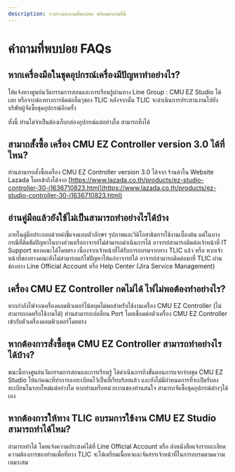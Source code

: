 ```yaml
---
description: รวบรวมคำถามที่พบบ่อย พร้อมคำถามที่นี่
---
```


# คำถามที่พบบ่อย FAQs

## หากเครื่องมือในชุดอุปกรณ์เครื่องมีปัญหาทำอย่างไร?

ให้แจ้งทางศูนย์นวัตกรรมการสอนและการเรียนรู้ผ่านทาง Line Group : CMU EZ Studio ได้เลย  หรือจากช่องทางการติดต่ออื่นๆของ TLIC หลังจากนั้น TLIC จะดำเนินการประสานงานไปยังบริษัทผู้จัดซื้อชุดอุปกรณ์อีกครั้ง

ทั้งนี้ ท่านไม่จำเป็นต้องเก็บกล่องอุปกรณ์แต่อย่างใด สามารถทิ้งได้

## สามาถสั้งซื้อ เครื่อง CMU EZ Controller version 3.0 ได้ที่ไหน?

ท่านสามารถสั่งซื้อเครื่อง CMU EZ Controller version 3.0 ได้จาก ร้านค้าใน Website Lazada โดยเข้าถึงได้จาก [https://www.lazada.co.th/products/ez-studio-controller-30-i1636710823.html](https://www.lazada.co.th/products/ez-studio-controller-30-i1636710823.html)

## อ่านคู่มือแล้วยังใช้ไม่เป็นสามารถทำอย่างไรได้บ้าง

ภายในคู่มือประกอบด้วยคำชี้แจงแบบตัวอักษร รุปภาพและวิดิโอสาธิตการใช้งานเบื้องต้น แต่ในบางกรณีที่ติดขัดปัญหาในบางส่วนหรืออาจารย์ไม่สามารถดำเนินการได้ อาจารย์สามารถติดต่อเจ้าหน้าที่ IT Support ของคณะได้โดยตรง เนื่องจากเจ้าหน้าที่ได้รับการอบรมจากทาง TLIC แล้ว หรือ หากเจ้าหน้าที่ของทางคณะยังไม่สามารถแก้ไขปัญหาให้แก่อาจารย์ได้ อาจารย์สามารถติดต่อมาที่ TLIC ผ่านช่องทาง Line Official Account หรือ Help Center (Jira Service Management)

## เครื่อง CMU EZ Controller กดไม่ได้ ไฟไม่พอต้องทำอย่างไร?

หากกำลังไฟจากเครื่องคอมพิวเตอร์โน้ตบุคไม่พอสำหรับใช้งานเครื่อง CMU EZ Controller (ไม่สามารถกดหรือใช้งานได้) ท่านสามารถเปลลี่ยน Port โดยเชื่อมต่อตัวเครื่อง CMU EZ Controller เข้ากับตัวเครื่องคอมพิวเตอร์โดยตรง

## หากต้องการสั่งซื้อชุด CMU EZ Controller สามารถทำอย่างไรได้บ้าง?

ขณะนี้ทางศูนย์นวัตกรรมการสอนและการเรียนรู้ ได้ดำเนินการถึงขั้นตอนการแจกจ่ายชุด CMU EZ Studio ให้แก่คณะที่ทำการลงทะเบียนไว้เป็นที่เรียบร้อยแล้ว และยังไม่มีกำหนดการที่จะเปิดรับลงทะเบียนในรอบใหม่แต่อย่างใด หากท่านหรือหน่วยงานของท่านสนใจ สามารถจัดซื้อชุดอุปกรณ์ต่างๆได้เอง

## หากต้องการให้ทาง TLIC อบรมการใช้งาน CMU EZ Studio สามารถทำได้ไหม?

สามารถทำได้ โดยแจ้งความประสงค์ได้ที่ Line Official Account หรือ ส่งหนังสือแจ้งรายละเอียดความต้องการของท่านเพื่อที่ทาง TLIC จะได้เตรียมเนื้อหาและจัดสรรเจ้าหน้าที่ในการอบรมตามความเหมาะสม
